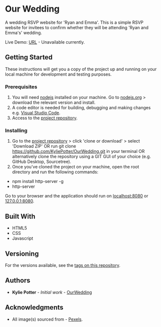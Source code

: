 # Our Wedding

A wedding RSVP website for 'Ryan and Emma'. This is a simple RSVP website for invitees to confirm whether they will be attending 'Ryan and Emma's' wedding.

Live Demo: [URL](xxx) - Unavailable currently.

## Getting Started

These instructions will get you a copy of the project up and running on your local machine for development and testing purposes.

### Prerequisites

1. You will need [nodejs](https://nodejs.org/en/) installed on your machine. Go to [nodejs.org](https://nodejs.org/en/) > download the relevant version and install.
2. A code editor is needed for building, debugging and making changes e.g. [Visual Studio Code](https://code.visualstudio.com/).
3. Access to the [project repository](https://github.com/KyliePotter/OurWedding).

### Installing

1. Go to the [project repository](https://github.com/KyliePotter/OurWedding) > click 'clone or download' > select 'Download ZIP' OR run git clone https://github.com/KyliePotter/OurWedding.git in your terminal OR alternatively clone the repository using a GIT GUI of your choice (e.g. GitHub Desktop, Sourcetree).
2. Once you've cloned the project on your machine, open the root directory and run the following commands:
* npm install http-server -g
* http-server

Go to your browser and the application should run on [localhost:8080](http://localhost:8080/) or [127.0.0.1:8080](http://127.0.0.1:8080/).

## Built With

* HTML5
* CSS
* Javascript

## Versioning

For the versions available, see the [tags on this repository](https://github.com/KyliePotter/OurWedding/releases). 

## Authors

* **Kylie Potter** - *Initial work* - [OurWedding](https://github.com/KyliePotter/OurWedding)

## Acknowledgments

* All image(s) sourced from - [Pexels](https://www.pexels.com/).
